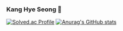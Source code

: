 ### Kang Hye Seong 👋

[![Solved.ac Profile](http://mazassumnida.wtf/api/v2/generate_badge?boj=pig301)](https://solved.ac/pig301/)
[![Anurag's GitHub stats](https://github-readme-stats.vercel.app/api?username=Wuid0801)](https://github.com/Wuid0801/github-readme-radical)
